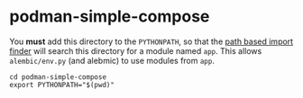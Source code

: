 # podman-simple-compose

You **must** add this directory to the `PYTHONPATH`, so that the [path based import finder](https://docs.python.org/3/reference/import.html#the-path-based-finder) will search this directory for a module named `app`. This allows `alembic/env.py` (and alebmic) to use modules from `app`.

```shell
cd podman-simple-compose
export PYTHONPATH="$(pwd)"
```